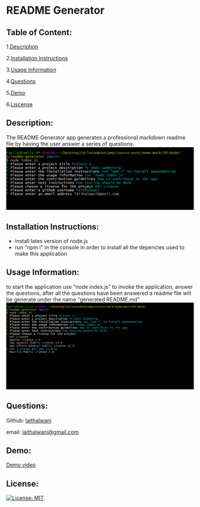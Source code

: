 #  README Generator  

## Table of Content:
1.[Description](#Description)

2.[Installation Instructions](#Installation-Instructions)

3.[Usage Information](#Usage-Information)

4.[Questions](#Questions)

5.[Demo](#Demo)

6.[Liscense](#License)

## Description:
The README Generator app generates a professional markdown readme file by having the user answer a series of questions.
![](assets/images/image01.png)  

## Installation Instructions:
* install lates version of node.js
* run "npm i"  in the console in order to install all the depencies used to make this application

## Usage Information: 
to start the application use "node index.js" to invoke the application, answer the questions, after all the questions have been answered a readme file will be generate under the name "generated README.md"
![](assets/images/image.png)  

## Questions:
Github: [laithalwani](https://github.com/laithalwani)

email: laithalwani@gmail.com

## Demo:
[Demo video](https://youtu.be/V3al2O06yy4)

## License:
  [![License: MIT](https://img.shields.io/badge/License-MIT-yellow.svg)](https://opensource.org/licenses/MIT).
